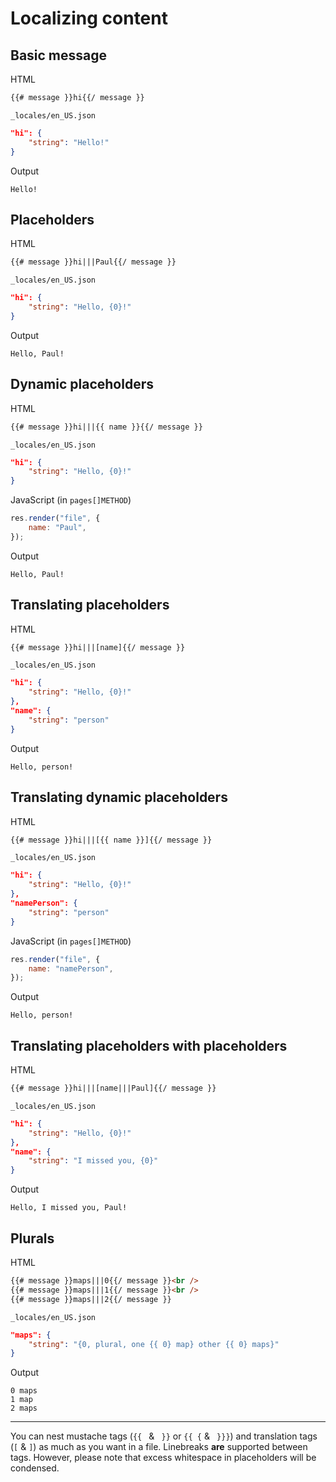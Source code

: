 # Localizing content

## Basic message

HTML

```html
{{# message }}hi{{/ message }}
```

`_locales/en_US.json`

```json
"hi": {
	"string": "Hello!"
}
```

Output

```text
Hello!
```

## Placeholders

HTML

```html
{{# message }}hi|||Paul{{/ message }}
```

`_locales/en_US.json`

```json
"hi": {
	"string": "Hello, {0}!"
}
```

Output

```text
Hello, Paul!
```

## Dynamic placeholders

HTML

```html
{{# message }}hi|||{{ name }}{{/ message }}
```

`_locales/en_US.json`

```json
"hi": {
	"string": "Hello, {0}!"
}
```

JavaScript (in `pages[]METHOD`)

```js
res.render("file", {
	name: "Paul",
});
```

Output

```text
Hello, Paul!
```

## Translating placeholders

HTML

```html
{{# message }}hi|||[name]{{/ message }}
```

`_locales/en_US.json`

```json
"hi": {
	"string": "Hello, {0}!"
},
"name": {
	"string": "person"
}
```

Output

```text
Hello, person!
```

## Translating dynamic placeholders

HTML

```html
{{# message }}hi|||[{{ name }}]{{/ message }}
```

`_locales/en_US.json`

```json
"hi": {
	"string": "Hello, {0}!"
},
"namePerson": {
	"string": "person"
}
```

JavaScript (in `pages[]METHOD`)

```js
res.render("file", {
	name: "namePerson",
});
```

Output

```text
Hello, person!
```

## Translating placeholders with placeholders

HTML

```html
{{# message }}hi|||[name|||Paul]{{/ message }}
```

`_locales/en_US.json`

```json
"hi": {
	"string": "Hello, {0}!"
},
"name": {
	"string": "I missed you, {0}"
}
```

Output

```text
Hello, I missed you, Paul!
```

## Plurals

HTML

```html
{{# message }}maps|||0{{/ message }}<br />
{{# message }}maps|||1{{/ message }}<br />
{{# message }}maps|||2{{/ message }}
```

`_locales/en_US.json`

```json
"maps": {
	"string": "{0, plural, one {{ 0} map} other {{ 0} maps}"
}
```

Output

```text
0 maps
1 map
2 maps
```

---

You can nest mustache tags (`{{ ` & ` }}` or `{{ {` & ` }}}`) and translation tags (`[` & `]`) as much as you want in a file. Linebreaks **are** supported between tags. However, please note that excess whitespace in placeholders will be condensed.
